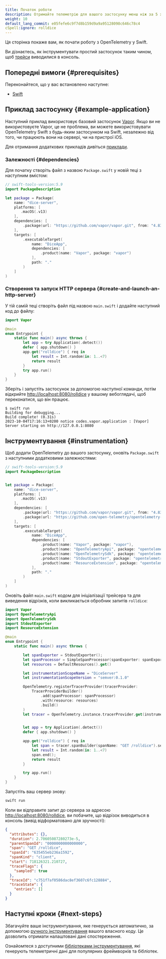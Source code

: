 ```yaml
---
title: Початок роботи
description: Отримайте телеметрію для вашого застосунку менш ніж за 5 хвилин!
weight: 10
default_lang_commit: e05fefe6c9f7d8b159d9a9a95128098c646c78c4
cSpell:ignore: rolldice
---
```


Ця сторінка покаже вам, як почати роботу з OpenTelemetry у Swift.

Ви дізнаєтесь, як інструментувати простий застосунок таким чином, щоб [трейси][] виводилися в консоль.

## Попередні вимоги {#prerequisites}

Переконайтеся, що у вас встановлено наступне:

- [Swift](https://www.swift.org/)

## Приклад застосунку {#example-application}

Наступний приклад використовує базовий застосунок [Vapor](https://vapor.codes). Якщо ви не використовуєте Vapor, це не проблема, ви можете використовувати OpenTelemetry Swift з будь-яким застосунком на Swift, незалежно від того, чи працюють вони на сервері, чи на пристрої iOS.

Для отримання додаткових прикладів дивіться [приклади](/docs/languages/swift/examples/).

### Залежності {#dependencies}

Для початку створіть файл з назвою `Package.swift` у новій теці з наступним вмістом:

```swift
// swift-tools-version:5.9
import PackageDescription

let package = Package(
    name: "dice-server",
    platforms: [
       .macOS(.v13)
    ],
    dependencies: [
        .package(url: "https://github.com/vapor/vapor.git", from: "4.83.1")
    ],
    targets: [
        .executableTarget(
            name: "DiceApp",
            dependencies: [
                .product(name: "Vapor", package: "vapor")
            ],
            path: "."
        )
    ]
)
```

### Створення та запуск HTTP сервера {#create-and-launch-an-http-server}

У тій самій теці створіть файл під назвою `main.swift` і додайте наступний код до файлу:

```swift
import Vapor

@main
enum Entrypoint {
    static func main() async throws {
        let app = try Application(.detect())
        defer { app.shutdown() }
        app.get("rolldice") { req in
            let result = Int.random(in: 1..<7)
            return result
        }
        try app.run()
    }
}
```

Зберіть і запустіть застосунок за допомогою наступної команди, потім відкрийте <http://localhost:8080/rolldice> у вашому вебоглядачі, щоб переконатися, що він працює.

```console
$ swift run
Building for debugging...
Build complete! (0.31s)
2023-10-04T17:16:13+0200 notice codes.vapor.application : [Vapor] Server starting on http://127.0.0.1:8080
```

## Інструментування {#instrumentation}

Щоб додати OpenTelemetry до вашого застосунку, оновіть `Package.swift` з наступними додатковими залежностями:

```swift
// swift-tools-version:5.9
import PackageDescription


let package = Package(
    name: "dice-server",
    platforms: [
       .macOS(.v13)
    ],
    dependencies: [
        .package(url: "https://github.com/vapor/vapor.git", from: "4.83.1"),
        .package(url: "https://github.com/open-telemetry/opentelemetry-swift", from: "1.0.0"),
    ],
    targets: [
        .executableTarget(
            name: "DiceApp",
            dependencies: [
                .product(name: "Vapor", package: "vapor"),
                .product(name: "OpenTelemetryApi", package: "opentelemetry-swift"),
                .product(name: "OpenTelemetrySdk", package: "opentelemetry-swift"),
                .product(name: "StdoutExporter", package: "opentelemetry-swift"),
                .product(name: "ResourceExtension", package: "opentelemetry-swift"),
            ],
            path: "."
        )
    ]
)
```

Оновіть файл `main.swift` кодом для ініціалізації трейсера та для виведення відрізків, коли викликається обробник запитів `rolldice`:

```swift
import Vapor
import OpenTelemetryApi
import OpenTelemetrySdk
import StdoutExporter
import ResourceExtension

@main
enum Entrypoint {
    static func main() async throws {

        let spanExporter = StdoutExporter();
        let spanProcessor = SimpleSpanProcessor(spanExporter: spanExporter)
        let resources = DefaultResources().get()

        let instrumentationScopeName = "DiceServer"
        let instrumentationScopeVersion = "semver:0.1.0"

        OpenTelemetry.registerTracerProvider(tracerProvider:
            TracerProviderBuilder()
                .add(spanProcessor: spanProcessor)
                .with(resource: resources)
                .build()
        )
        let tracer = OpenTelemetry.instance.tracerProvider.get(instrumentationName: instrumentationScopeName, instrumentationVersion: instrumentationScopeVersion) as! TracerSdk


        let app = try Application(.detect())
        defer { app.shutdown() }

        app.get("rolldice") { req in
            let span = tracer.spanBuilder(spanName: "GET /rolldice").setSpanKind(spanKind: .client).startSpan()
            let result = Int.random(in: 1..<7)
            span.end();
            return result
        }

        try app.run()
    }
}
```

Запустіть ваш сервер знову:

```sh
swift run
```

Коли ви відправите запит до сервера за адресою <http://localhost:8080/rolldice>, ви побачите, що відрізок виводиться в консоль (вивід відформатовано для зручності):

```json
{
  "attributes": {},
  "duration": 2.70605087280273e-5,
  "parentSpanId": "0000000000000000",
  "span": "GET /rolldice",
  "spanId": "635455eb236a1592",
  "spanKind": "client",
  "start": 718126321.210727,
  "traceFlags": {
    "sampled": true
  },
  "traceId": "c751f7af0586dac8ef3607c6fc128884",
  "traceState": {
    "entries": []
  }
}
```

## Наступні кроки {#next-steps}

Збагачуйте ваше інструментування, яке генерується автоматично, за допомогою [ручного інструментування](/docs/languages/swift/instrumentation) вашого власного коду. Це дозволить отримати налаштовані дані спостереження.

Ознайомтеся з доступними [бібліотеками інструментування](/docs/languages/swift/libraries/), які генерують телеметричні дані для популярних фреймворків та бібліотек.

[трейси]: /docs/concepts/signals/traces/
